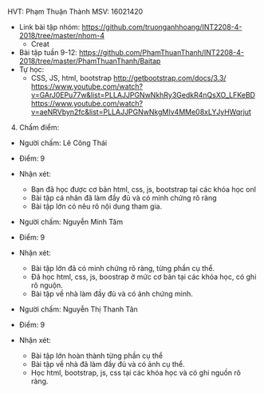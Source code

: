 HVT: Phạm Thuận Thành
MSV: 16021420
- Link bài tập nhóm: https://github.com/truonganhhoang/INT2208-4-2018/tree/master/nhom-4
	+ Creat
- Bài tập tuần 9-12:
	https://github.com/PhamThuanThanh/INT2208-4-2018/tree/master/PhamThuanThanh/Baitap
- Tự học:
	+ CSS, JS, html, bootstrap 
	http://getbootstrap.com/docs/3.3/
	https://www.youtube.com/watch?v=GArJ0EPu77w&list=PLLAJJPGNwNkhRy3GedkR4nQsXO_LFKeBD
	https://www.youtube.com/watch?v=aeNRVbyn2fc&list=PLLAJJPGNwNkgMIv4MMe08xLYJyHWqrjut
4. Chấm điểm:
- Người chấm: Lê Công Thái
- Điểm: 9
- Nhận xét:
	- Bạn đã học được cơ bản html, css, js, bootstrap tại các khóa học onl
	- Bài tập cá nhân đã làm đầy đủ và có minh chứng rõ ràng
	- Bài tập lớn có nêu rõ nội dung tham gia.

- Người chấm: Nguyễn Minh Tâm
- Điểm: 9
- Nhận xét:
	- Bài tập lớn đã có minh chứng rõ ràng, từng phần cụ thể.
	- Đã học html, css, js, boostrap ở mức cơ bản tại các khóa học, có ghi rõ nguộn.
	- Bài tập về nhà làm đầy đủ và có ảnh chứng minh.

- Người chấm: Nguyễn Thị Thanh Tân
- Điểm: 9
- Nhận xét: 
	- Bài tập lớn hoàn thành từng phần cụ thể
	- Bài tập về nhà đã làm đầy đủ và có ảnh cụ thể.
	- Học html, bootstrap, js, css tại các khóa học và có ghi nguồn rõ ràng. 
	
